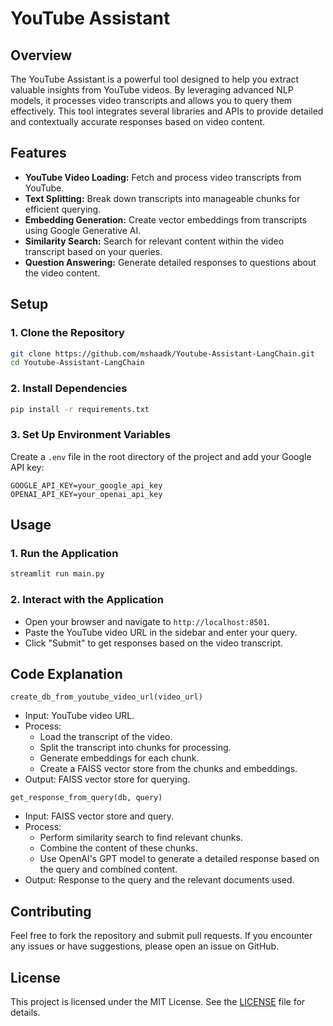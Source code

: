 # YouTube Assistant
## Overview
The YouTube Assistant is a powerful tool designed to help you extract valuable insights from YouTube videos. By leveraging advanced NLP models, it processes video transcripts and allows you to query them effectively. This tool integrates several libraries and APIs to provide detailed and contextually accurate responses based on video content.

## Features
- **YouTube Video Loading:** Fetch and process video transcripts from YouTube.
- **Text Splitting:** Break down transcripts into manageable chunks for efficient querying.
- **Embedding Generation:** Create vector embeddings from transcripts using Google Generative AI.
- **Similarity Search:** Search for relevant content within the video transcript based on your queries.
- **Question Answering:** Generate detailed responses to questions about the video content.

## Setup
### 1. Clone the Repository

```bash
git clone https://github.com/mshaadk/Youtube-Assistant-LangChain.git
cd Youtube-Assistant-LangChain
```

### 2. Install Dependencies

```bash
pip install -r requirements.txt
```

### 3. Set Up Environment Variables

Create a `.env` file in the root directory of the project and add your Google API key:

```env
GOOGLE_API_KEY=your_google_api_key
OPENAI_API_KEY=your_openai_api_key
```

## Usage
### 1. Run the Application

```bash
streamlit run main.py
```

### 2. Interact with the Application

- Open your browser and navigate to `http://localhost:8501`.
- Paste the YouTube video URL in the sidebar and enter your query.
- Click "Submit" to get responses based on the video transcript.

## Code Explanation
`create_db_from_youtube_video_url(video_url)`
- Input: YouTube video URL.
- Process:
  - Load the transcript of the video.
  - Split the transcript into chunks for processing.
  - Generate embeddings for each chunk.
  - Create a FAISS vector store from the chunks and embeddings.
- Output: FAISS vector store for querying.
  
`get_response_from_query(db, query)`
- Input: FAISS vector store and query.
- Process:
  - Perform similarity search to find relevant chunks.
  - Combine the content of these chunks.
  - Use OpenAI's GPT model to generate a detailed response based on the query and combined content.
- Output: Response to the query and the relevant documents used.

## Contributing
Feel free to fork the repository and submit pull requests. If you encounter any issues or have suggestions, please open an issue on GitHub.

## License
This project is licensed under the MIT License. See the [LICENSE](LICENSE.txt) file for details.
